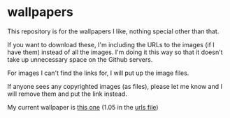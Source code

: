 # wallpapers
This repository is for the wallpapers I like, nothing special other than that.

If you want to download these, I'm including the URLs to the images (if I have
them) instead of all the images. I'm doing it this way so that it doesn't take
up unnecessary space on the Github servers.

For images I can't find the links for, I will put up the image files.

If anyone sees any copyrighted images (as files), please let me know and I will
remove them and put the link instead.

My current wallpaper is [this one](https://wallhaven.cc/w/md85ok)
(1.05 in the
[urls file](https://github.com/hussein-esmail7/wallpapers/blob/main/urls))
